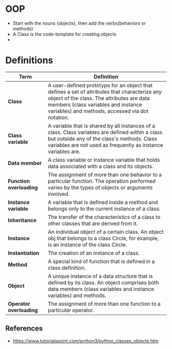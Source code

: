 # OOP

- Start with the nouns (objects), then add the verbs(behaviors or methods)
- A Class is the code-template for creating objects
- 

# Definitions

| Term                     | Definition                                                                                                                                                                                                                          |
| ------------------------ | ----------------------------------------------------------------------------------------------------------------------------------------------------------------------------------------------------------------------------------- |
| **Class**                | A user-defined prototype for an object that defines a set of attributes that characterize any object of the class. The attributes are data members (class variables and instance variables) and methods, accessed via dot notation. |
| **Class variable**       | A variable that is shared by all instances of a class. Class variables are defined within a class but outside any of the class's methods. Class variables are not used as frequently as instance variables are.                     |
| **Data member**          | A class variable or instance variable that holds data associated with a class and its objects.                                                                                                                                      |
| **Function overloading** | The assignment of more than one behavior to a particular function. The operation performed varies by the types of objects or arguments involved.                                                                                    |
| **Instance variable**    | A variable that is defined inside a method and belongs only to the current instance of a class.                                                                                                                                     |
| **Inheritance**          | The transfer of the characteristics of a class to other classes that are derived from it.                                                                                                                                           |
| **Instance**             | An individual object of a certain class. An object obj that belongs to a class Circle, for example, is an instance of the class Circle.                                                                                             |
| **Instantiation**        | The creation of an instance of a class.                                                                                                                                                                                             |
| **Method**               | A special kind of function that is defined in a class definition.                                                                                                                                                                   |
| **Object**               | A unique instance of a data structure that is defined by its class. An object comprises both data members (class variables and instance variables) and methods.                                                                     |
| **Operator overloading** | The assignment of more than one function to a particular operator.                                                                                                                                                                  |

## References

- https://www.tutorialspoint.com/python3/python_classes_objects.htm